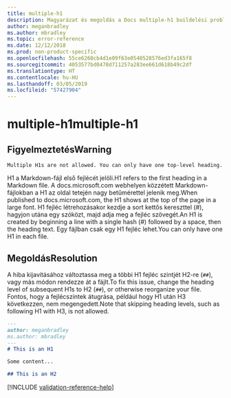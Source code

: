 ```yaml
---
title: multiple-h1
description: Magyarázat és megoldás a Docs multiple-h1 buildelési problémájára.
author: meganbradley
ms.author: mbradley
ms.topic: error-reference
ms.date: 12/12/2018
ms.prod: non-product-specific
ms.openlocfilehash: 55ce6260cb4d1e09f63e0540528576ed3fa165f8
ms.sourcegitcommit: 4053577bd0478d711257a283ee661d618b49c2df
ms.translationtype: HT
ms.contentlocale: hu-HU
ms.lasthandoff: 03/05/2019
ms.locfileid: "57427904"
---
```

# <a name="multiple-h1"></a><span data-ttu-id="565ed-103">multiple-h1</span><span class="sxs-lookup"><span data-stu-id="565ed-103">multiple-h1</span></span>

## <a name="warning"></a><span data-ttu-id="565ed-104">Figyelmeztetés</span><span class="sxs-lookup"><span data-stu-id="565ed-104">Warning</span></span>

`Multiple H1s are not allowed. You can only have one top-level heading.`

<span data-ttu-id="565ed-105">H1 a Markdown-fájl első fejlécét jelöli.</span><span class="sxs-lookup"><span data-stu-id="565ed-105">H1 refers to the first heading in a Markdown file.</span></span> <span data-ttu-id="565ed-106">A docs.microsoft.com webhelyen közzétett Markdown-fájlokban a H1 az oldal tetején nagy betűmérettel jelenik meg.</span><span class="sxs-lookup"><span data-stu-id="565ed-106">When published to docs.microsoft.com, the H1 shows at the top of the page in a large font.</span></span> <span data-ttu-id="565ed-107">H1 fejléc létrehozásakor kezdje a sort kettős kereszttel (#), hagyjon utána egy szóközt, majd adja meg a fejléc szövegét.</span><span class="sxs-lookup"><span data-stu-id="565ed-107">An H1 is created by beginning a line with a single hash (#) followed by a space, then the heading text.</span></span> <span data-ttu-id="565ed-108">Egy fájlban csak egy H1 fejléc lehet.</span><span class="sxs-lookup"><span data-stu-id="565ed-108">You can only have one H1 in each file.</span></span>

## <a name="resolution"></a><span data-ttu-id="565ed-109">Megoldás</span><span class="sxs-lookup"><span data-stu-id="565ed-109">Resolution</span></span>

<span data-ttu-id="565ed-110">A hiba kijavításához változtassa meg a többi H1 fejléc szintjét H2-re (`##`), vagy más módon rendezze át a fájlt.</span><span class="sxs-lookup"><span data-stu-id="565ed-110">To fix this issue, change the heading level of subsequent H1s to H2 (`##`), or otherwise reorganize your file.</span></span> <span data-ttu-id="565ed-111">Fontos, hogy a fejlécszintek átugrása, például hogy H1 után H3 következzen, nem megengedett.</span><span class="sxs-lookup"><span data-stu-id="565ed-111">Note that skipping heading levels, such as following H1 with H3, is not allowed.</span></span>

```markdown
---
author: meganbradley
ms.author: mbradley
---
# This is an H1

Some content...

## This is an H2
```

<!--make sure to add this file to your includes folder and verify the path-->
[!INCLUDE [validation-reference-help](includes/validation-reference-help.md)]